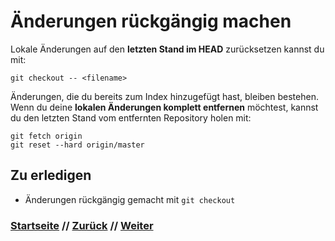 # Änderungen rückgängig machen

Lokale Änderungen auf den **letzten Stand im HEAD** zurücksetzen kannst du mit:

```
git checkout -- <filename>
```

Änderungen, die du bereits zum Index hinzugefügt hast, bleiben bestehen. Wenn du deine **lokalen Änderungen komplett entfernen** möchtest, kannst du den letzten Stand vom entfernten Repository holen mit:

```
git fetch origin
git reset --hard origin/master
```

## Zu erledigen
- Änderungen rückgängig gemacht mit `git checkout`

### [Startseite](index.md) // [Zurück](merge.md) // [Weiter](branches.md)

